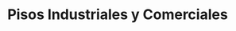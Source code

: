 ---
title: "Pisos Industriales y Comerciales"
id: "3"
imagen: ""
link: ''
catalogo: ''
meta_keywords: ''
meta_description: ''
weight: "1"
menu:
  principal:
    parent: Servicios
    weight: 10

---